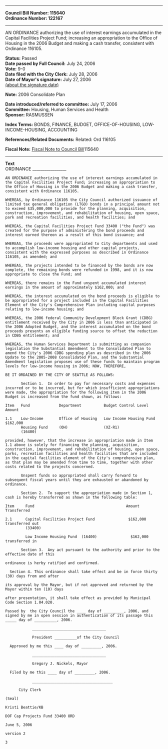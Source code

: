 * * * * *  
  
**Council Bill Number: [](#h0)[](#h2)115640**   
**Ordinance Number: 122167**  
  
* * * * *  
  
AN ORDINANCE authorizing the use of interest earnings accumulated in the Capital Facilities Project Fund; increasing an appropriation to the Office of Housing in the 2006 Budget and making a cash transfer, consistent with Ordinance 116105.  
  
**Status:** Passed   
**Date passed by Full Council:** July 24, 2006   
**Vote:** 9-0   
**Date filed with the City Clerk:** July 28, 2006   
**Date of Mayor's signature:** July 27, 2006   
[(about the signature date)](/~public/approvaldate.htm)   
  
**Note:** 2006 Consolidate Plan  
  
  
**Date introduced/referred to committee:** July 17, 2006   
**Committee:** Housing, Human Services and Health   
**Sponsor:** RASMUSSEN   
  
**Index Terms:** BONDS, FINANCE, BUDGET, OFFICE-OF-HOUSING, LOW-INCOME-HOUSING, ACCOUNTING  
  
**References/Related Documents:** Related: Ord 116105  
  
**Fiscal Note:** [Fiscal Note to Council Bill](http://clerk.seattle.gov/~public/fnote/115640.htm)[](#h1)[](#h3)115640  
  
* * * * *  
  
**Text**  
    ORDINANCE _________________  
  
    AN ORDINANCE authorizing the use of interest earnings accumulated in  
    the Capital Facilities Project Fund; increasing an appropriation to  
    the Office of Housing in the 2006 Budget and making a cash transfer,  
    consistent with Ordinance 116105.  
  
    WHEREAS, by Ordinance 116105 the City Council authorized issuance of  
    limited tax general obligation (LTGO) bonds in a principal amount not  
    to exceed $35,000,000 to provide for the planning, acquisition,  
    construction, improvement, and rehabilitation of housing, open space,  
    park and recreation facilities, and health facilities; and  
  
    WHEREAS, the Capital Facilities Project Fund 33400 ("the Fund") was  
    created for the purpose of administering the bond proceeds and  
    interest earned thereon as a result of this bond issuance; and  
  
    WHEREAS, the proceeds were appropriated to City departments and used  
    to accomplish low-income housing and other capital projects,  
    consistent with the expressed purposes as described in Ordinance  
    116105, as amended; and  
  
    WHEREAS, the projects intended to be financed by the bonds are now  
    complete, the remaining bonds were refunded in 1998, and it is now  
    appropriate to close the Fund; and  
  
    WHEREAS, there remains in the Fund unspent accumulated interest  
    earnings in the amount of approximately $162,000; and  
  
    WHEREAS, the interest accumulated on the bond proceeds is eligible to  
    be appropriated for a project included in the Capital Facilities  
    Element of the City's Comprehensive Plan including capital purposes  
    relating to low-income housing; and  
  
    WHEREAS, the 2006 federal Community Development Block Grant (CDBG)  
    entitlement received by the City in 2006 is less than anticipated in  
    the 2006 Adopted Budget, and the interest accumulated on the bond  
    proceeds presents an eligible funding source to offset the reduction  
    in CDBG entitlement; and  
  
    WHEREAS, the Human Services Department is submitting as companion  
    legislation the Substantial Amendment to the Consolidated Plan to  
    amend the City's 2006 CDBG spending plan as described in the 2006  
    Update to the 2005-2008 Consolidated Plan, and the Substantial  
    Amendment legislation proposes use of these funds to maintain program  
    levels for low-income housing in 2006; NOW, THEREFORE,  
  
    BE IT ORDAINED BY THE CITY OF SEATTLE AS FOLLOWS:  
  
           Section 1.  In order to pay for necessary costs and expenses  
    incurred or to be incurred, but for which insufficient appropriations  
    were made, the appropriation for the following item in the 2006  
    Budget is increased from the fund shown, as follows:  
  
    Item   Fund             Department          Budget Control Level           Amount  
  
    1.1    Low-Income       Office of Housing   Low Income Housing Fund     $162,000  
           Housing Fund     (OH)                (XZ-R1)  
           (16400)  
  
    provided, however, that the increase in appropriation made in Item  
    1.1 above is solely for financing the planning, acquisition,  
    construction, improvement, and rehabilitation of housing, open space,  
    parks, recreation facilities and health facilities that are included  
    in the capital facilities element of the City's comprehensive plan,  
    as that plan may be amended from time to time, together with other  
    costs related to the projects concerned.  
  
           Unspent funds so appropriated shall carry forward to  
    subsequent fiscal years until they are exhausted or abandoned by  
    ordinance.  
  
           Section 2.  To support the appropriation made in Section 1,  
    cash is hereby transferred as shown in the following table:  
  
    Item     Fund                                         Amount Transferred  
  
    2.1      Capital Facilities Project Fund               $162,000 transferred out  
             (33400)  
  
             Low Income Housing Fund  (16400)               $162,000 transferred in  
  
           Section 3.  Any act pursuant to the authority and prior to the  
    effective date of this  
  
    ordinance is herby ratified and confirmed.  
  
      Section 4. This ordinance shall take effect and be in force thirty  
    (30) days from and after  
  
    its approval by the Mayor, but if not approved and returned by the  
    Mayor within ten (10) days  
  
    after presentation, it shall take effect as provided by Municipal  
    Code Section 1.04.020.  
  
    Passed by  the City Council the ____ day of _________, 2006, and  
    signed by me in open session in authentication of its passage this  
    _____ day of __________, 2006.  
  
                _________________________________  
  
                President __________of the City Council  
  
      Approved by me this ____ day of _________, 2006.  
  
                _________________________________  
  
                Gregory J. Nickels, Mayor  
  
      Filed by me this ____ day of _________, 2006.  
  
                ____________________________________  
  
          City Clerk  
  
    (Seal)  
  
    Kristi Beattie/KB  
  
    DOF Cap Projects Fund 33400 ORD  
  
    June 5, 2006  
  
    version 2  
  
    3  
